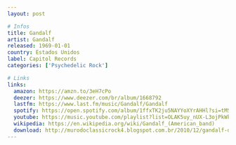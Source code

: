 ```yaml
---
layout: post

# Infos
title: Gandalf
artist: Gandalf
released: 1969-01-01
country: Estados Unidos
label: Capitol Records
categories: ['Psychedelic Rock']

# Links
links:
  amazon: https://amzn.to/3eH7cPo
  deezer: https://www.deezer.com/br/album/1668792
  lastfm: https://www.last.fm/music/Gandalf/Gandalf
  spotify: https://open.spotify.com/album/1ffxTK2ju5NAYYoXYrAHHl?si=tMSmGOr8T2uxuADLPtfMww
  youtube: https://music.youtube.com/playlist?list=OLAK5uy_nUX-L3ojPkWkztU7YPgar1NdMUA1Q7o28
  wikipedia: https://en.wikipedia.org/wiki/Gandalf_(American_band)
  download: http://murodoclassicrock4.blogspot.com.br/2010/12/gandalf-discografia.html
---
```

